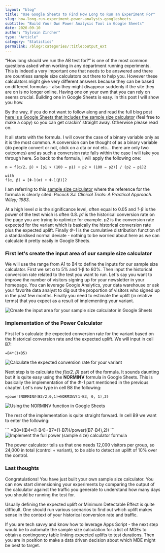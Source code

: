 ```yaml
---
layout: "blog"
title: "Use Google Sheets to Find How Long to Run an Experiment For"
slug: how-long-run-experiment-power-analysis-googlesheets
subtitle: "Build Your Own Power Analysis Tool in Google Sheets"
date: 2020-09-10
author: "Sylvain Zircher"
type: "Article"
category: "Statistics"
permalink: /blog/:categories/:title:output_ext
---
```


<p class="intro">“How long should we run the AB test for?” is one of the most common questions asked when working in any department running experiments. This is indeed a very important one that needs to be answered and there are countless sample size calculators out there to help you. However these calculators might give very different answers because they can be based on different formulas - also they might disappear suddenly if the site they are on is no longer online. Having one on your own that you can rely on seems crucial. Building one in Google Sheets is easy. In this post I will show you how.</p>

<p>By the way, if you do not want to follow along and read the full blog post <a href="https://docs.google.com/spreadsheets/d/1Afp_jE3v585zs0LXIOzsE8DTONQtZqwbaj4XOTcgvUY/edit#gid=0" target="_blank"> here is a Google Sheets that includes the sample size calculator</a> (feel free to make a copy) so you can get crackin' straight away. Otherwise please read on.</p>

<p>It all starts with the formula. I will cover the case of a binary variable only as it is the most common. A conversion can be thought of as a binary variable (do people convert or not, click on a cta or not etc… there are only two outcomes) and as such a conversion rate falls within the case I will take you through here. So back to the formula, I will apply the following one:</p>


```
n = f(α/2, β) × [p1 × (100 − p1) + p2 × (100 − p2)] / (p2 − p1)2

with
f(α, β) = [Φ-1(α) + Φ-1(β)]2
```

<p>I am referring to this <a href="https://www.sealedenvelope.com/power/binary-superiority/" target="_blank">sample size calculator</a> where the reference for the formula is clearly cited: <i>Pocock SJ. Clinical Trials: A Practical Approach. Wiley; 1983</i>.</p>

<p> At a high level <i>α</i> is the significance level, often equal to 0.05 and <i>1-β</i> is the power of the test which is often 0.8. <i>p1</i> is the historical conversion rate on the page you are trying to optimize for example. <i>p2</i> is the conversion rate expected for the variant which is basically the historical conversion rate plus the expected uplift. Finally <i>Φ-1</i> is the cumulative distribution function of a standardised normal deviate - nothing to be worried about here as we can calculate it pretty easily in Google Sheets.</p>

<h3>First let's create the input area of our sample size calculator</h3>
<p> We will use the range from A1 to B4 to define the inputs for our sample size calculator. First we set α to 5% and 1-β to 80%. Then input the historical conversion rate related to the test you want to run. Let's say you want to improve the number of visitors signing up for your newsletter in your homepage. You can leverage Google Analytics, your data warehouse or ask your favorite data analyst to dig out the proportion of visitors who signed up in the past few months. Finally you need to estimate the uplift (in relative terms) that you expect as a result of implementing your variant.</p>

<img src="{{'/assets/img/articles/Power-Analysis/setup.png' | relative_url }}" alt="Create the input area for your sample size calculator in Google Sheets">

<h3>Implementation of the Power Calculator</h3>
<p> First let's calculate the expected conversion rate for the variant based on the historical conversion rate and the expected uplift. We will input in cell B7:</p>

```
=B4*(1+B5)
```

<img src="{{'/assets/img/articles/Power-Analysis/calculation_step1.png' | relative_url }}" alt="Calculate the expected conversion rate for your variant">

<p>Next step is to calculate the <i>f(α/2, β)</i> part of the formula. It sounds daunting but it is quite easy using the <b>NORMINV</b> formula in Google Sheets. This is basically the implementation of the <i>Φ-1</i> part mentioned in the previous chapter. Let's now type in cell B8 the following:</p>

```
=power(NORMINV(B2/2,0,1)+NORMINV(1-B3, 0, 1),2)
```

<img src="{{'/assets/img/articles/Power-Analysis/calculation_step2.png' | relative_url }}" alt="Using the NORMINV function in Google Sheets">

<p>The rest of the implementation is quite straight forward. In cell B9 we want to enter the following:</p>
```
=B8*((B4*(1-B4)+B7*(1-B7))/power((B7-B4),2))
```

<img src="{{'/assets/img/articles/Power-Analysis/calculation_step3.png' | relative_url }}" alt="Implement the full power (sample size) calculator formula">

<p>The power calculator tells us that one needs 12,000 visitors per group, so 24,000 in total (control + variant), to be able to detect an uplift of 10% over the control.</p>

<h3>Last thoughts</h3>
<p>Congratulations! You have just built your own sample size calculator. You can now start dimensioning your experiments by comparing the output of the calculator against the traffic you generate to understand how many days you should be running the test for.</p>

<p>Usually defining the expected uplift or Minimum Detectable Effect is quite difficult. One should run various scenarios to find out which uplift makes sense in the context of your historical conversion rate and traffic.</p>

<p>If you are tech savvy and know how to leverage Apps Script - the next step would be to automate the sample size calculation for a list of MDEs to obtain a contingency table linking expected uplifts to test durations. Then you are in position to make a data driven decision about which MDE might be best to target.</p>
